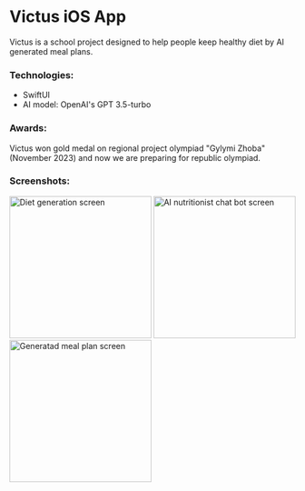 #  Victus iOS App

Victus is a school project designed to help people keep healthy diet by AI generated meal plans.

### Technologies:
* SwiftUI
* AI model: OpenAI's GPT 3.5-turbo

### Awards:
Victus won gold medal on regional project olympiad "Gylymi Zhoba" (November 2023) and now we are preparing for republic olympiad.

### Screenshots:
<img src="https://i.imgur.com/uMf0X65.png" alt="Diet generation screen" width="250"/>
<img src="https://i.imgur.com/BCu4tss.png" alt="AI nutritionist chat bot screen" width="250"/>
<img src="https://i.imgur.com/x3ZoKnN.png" alt="Generatad meal plan screen" width="250"/>
